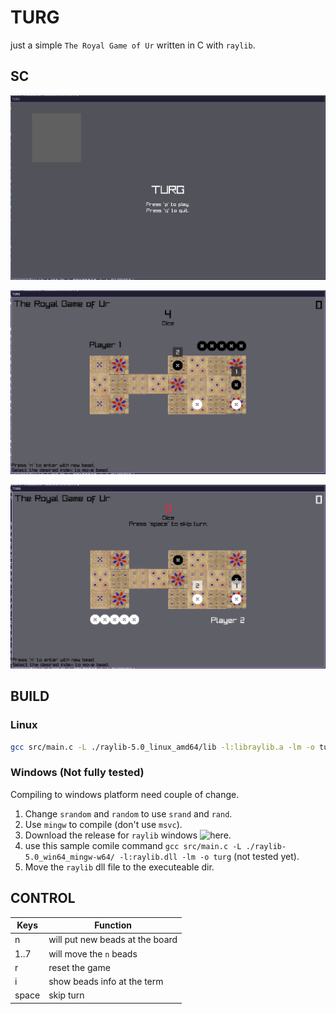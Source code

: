 # TURG
just a simple `The Royal Game of Ur` written in C with `raylib`.

## SC
![Menu](./sc1.png) 

![Gameplay](./sc2.png)

![Gameplay](./sc3.png)

## BUILD

### Linux

```sh
gcc src/main.c -L ./raylib-5.0_linux_amd64/lib -l:libraylib.a -lm -o turg

```
### Windows (Not fully tested)
Compiling to windows platform need couple of change.

1. Change `srandom` and `random` to use `srand` and `rand`.
2. Use `mingw` to compile (don't use `msvc`).
3. Download the release for `raylib` windows ![here](https://github.com/raysan5/raylib/releases/tag/5.0).
4. use this sample comile command `gcc src/main.c -L ./raylib-5.0_win64_mingw-w64/ -l:raylib.dll -lm -o turg` (not tested yet).
5. Move the `raylib` dll file to the executeable dir.

## CONTROL
| Keys  | Function                        |
|-------|---------------------------------|
| n     | will put new beads at the board |
| 1..7  | will move the `n` beads         |
| r     | reset the game                  |
| i     | show beads info at the term     |
| space | skip turn                       |
